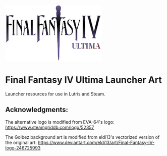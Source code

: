 ![Logo](https://raw.githubusercontent.com/mrbrawndo/FFIVUltimaArt/main/Logo/Logo_Gradient.png)
# Final Fantasy IV Ultima Launcher Art
Launcher resources for use in Lutris and Steam.

## Acknowledgments:
The alternative logo is modified from EVA-64's logo: 
https://www.steamgriddb.com/logo/52357

The Golbez background art is modified from eldi13's vectorized version of the original art: 
https://www.deviantart.com/eldi13/art/Final-Fantasy-IV-logo-246725993
